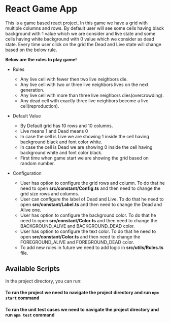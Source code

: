 # React Game App

This is a game based react project. In this game we have a grid with multiple columns and rows. By default user will see some cells having black background with 1 value which we are consider and live state and some cells having white background with 0 value which we consider as dead state. Every time user click on the grid the Dead and Live state will change based on the below rule.

**Below are the rules to play game!**

- Rules
  - Any live cell with fewer then two live neighbors die.
  - Any live cell with two or three live neighbors lives on the next generation.
  - Any live cell with more than three live neighbors dies(overcrowding).
  - Any dead cell with exactly three live neighbors become a live cell(reproduction).

- Default Value
  - By Default grid has 10 rows and 10 columns.
  - Live means 1 and Dead means 0
  - In case the cell is Live we are showing 1 inside the cell having background black and font color white.
  - In case the cell is Dead we are showing 0 inside the cell having background white and font color black.
  - First time when game start we are showing the grid based on random number.

- Configuration
  - User has option to configure the grid rows and column. To do that he need to open **src/constant/Config.ts** and then need to change the grid size rows and columns.
  - User can configure the label of Dead and Live. To do that he need to open **src/constant/Label.ts** and then need to change the Dead and Alive one.
  - User has option to configure the background color. To do that he need to open **src/constant/Color.ts** and then need to change the BACKGROUND_ALIVE and BACKGROUND_DEAD color.
  - User has option to configure the text color. To do that he need to open **src/constant/Color.ts** and then need to change the FOREGROUND_ALIVE and FOREGROUND_DEAD color.
  - To add new rules in future we need to add logic in **src/utils/Rules.ts** file.

## Available Scripts

In the project directory, you can run:

#### To run the project we need to navigate the project directory and run `npm start` command

#### To run the unit test cases we need to navigate the project directory and run `npm test` command

